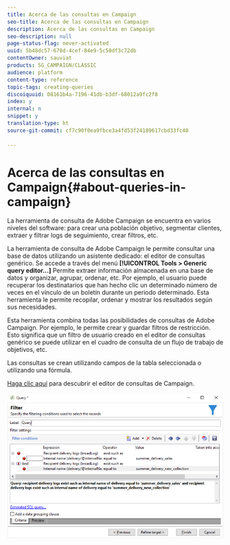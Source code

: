 ```yaml
---
title: Acerca de las consultas en Campaign
seo-title: Acerca de las consultas en Campaign
description: Acerca de las consultas en Campaign
seo-description: null
page-status-flag: never-activated
uuid: 5b48dc57-678d-4cef-84e9-5c50df3c72db
contentOwner: sauviat
products: SG_CAMPAIGN/CLASSIC
audience: platform
content-type: reference
topic-tags: creating-queries
discoiquuid: 08161b4a-7196-41db-b3df-68012a9fc2f8
index: y
internal: n
snippet: y
translation-type: ht
source-git-commit: cf7c90f0ea9fbce3a4fd53f24189617cbd33fc40

---
```



# Acerca de las consultas en Campaign{#about-queries-in-campaign}

La herramienta de consulta de Adobe Campaign se encuentra en varios niveles del software: para crear una población objetivo, segmentar clientes, extraer y filtrar logs de seguimiento, crear filtros, etc.

La herramienta de consulta de Adobe Campaign le permite consultar una base de datos utilizando un asistente dedicado: el editor de consultas genérico. Se accede a través del menú **[!UICONTROL Tools > Generic query editor...]** Permite extraer información almacenada en una base de datos y organizar, agrupar, ordenar, etc. Por ejemplo, el usuario puede recuperar los destinatarios que han hecho clic un determinado número de veces en el vínculo de un boletín durante un periodo determinado. Esta herramienta le permite recopilar, ordenar y mostrar los resultados según sus necesidades.

Esta herramienta combina todas las posibilidades de consultas de Adobe Campaign. Por ejemplo, le permite crear y guardar filtros de restricción. Esto significa que un filtro de usuario creado en el editor de consultas genérico se puede utilizar en el cuadro de consulta de un flujo de trabajo de objetivos, etc.

Las consultas se crean utilizando campos de la tabla seleccionada o utilizando una fórmula.

[Haga clic aquí](../../workflow/using/query.md) para descubrir el editor de consultas de Campaign.

![](assets/query_recipients_4.png)
